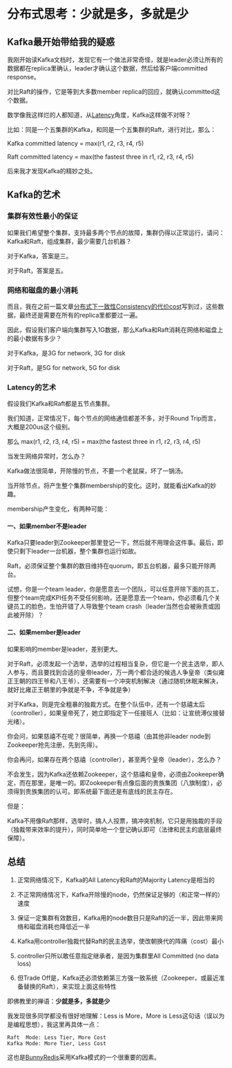 # 分布式思考：少就是多，多就是少

## Kafka最开始带给我的疑惑

我刚开始读Kafka文档时，发现它有一个做法非常奇怪，就是leader必须让所有的数据都在replica里确认，leader才确认这个数据，然后给客户端committed response。

对比Raft的操作，它是等到大多数member replica的回应，就确认committed这个数据。

数学像我这样烂的人都知道，从[Latency](https://zhuanlan.zhihu.com/p/399883427)角度，Kafka这样做不对呀？

比如：同是一个五集群的Kafka，和同是一个五集群的Raft，进行对比，那么：

Kafka committed latency = max(r1, r2, r3, r4, r5)

Raft committed latency = max(the fastest three in r1, r2, r3, r4, r5)

后来我才发现Kafka的精妙之处。

## Kafka的艺术

### 集群有效性最小的保证

如果我们希望整个集群，支持最多两个节点的故障，集群仍得以正常运行，请问：Kafka和Raft，组成集群，最少需要几台机器？

对于Kafka，答案是三。

对于Raft，答案是五。

### 网络和磁盘的最小消耗

而且，我在之前一篇文章[分布式下一致性Consistency的代价cost](https://zhuanlan.zhihu.com/p/399639015)写到过，这些数据，最终还是需要在所有的replica里都要过一遍。

因此，假设我们客户端向集群写入1G数据，那么Kafka和Raft消耗在网络和磁盘上的最小数据有多少？

对于Kafka，是3G for network, 3G for disk

对于Raft，是5G for network, 5G for disk

### Latency的艺术

假设我们Kafka和Raft都是五节点集群。

我们知道，正常情况下，每个节点的网络通信都差不多，对于Round Trip而言，大概是200us这个级别。

那么 max(r1, r2, r3, r4, r5) = max(the fastest three in r1, r2, r3, r4, r5)

当发生网络异常时，怎么办？

Kafka做法很简单，开除慢的节点，不要一个老鼠屎，坏了一锅汤。

当开除节点，将产生整个集群membership的变化。这时，就能看出Kafka的妙趣。

membership产生变化，有两种可能：

#### 一、如果member不是leader

Kafka只要leader到Zookeeper那里登记一下，然后就不用理会这件事。最后，即使只剩下leader一台机器，整个集群也运行如故。

Raft，必须保证整个集群的数目维持在quorum，即五台机器，最多只能开除两台。

试想，你是一个team leader，你是愿意去一个团队，可以任意开除下面的员工，但整个team完成KPI任务不受任何影响，还是愿意去一个team，你必须看几个关键员工的脸色，生怕开错了人导致整个team crash（leader当然也会被揪责或因此被开除）？

#### 二、如果member是leader

如果影响的member是leader，差别更大。

对于Raft，必须发起一个选举，选举的过程相当复杂，但它是一个民主选举，即人人参与，而且要找到合适的皇帝leader，万一两个都合适的候选人争皇帝（类似雍正王朝的四王爷和八王爷），还需要有一个冲突机制解决（通过随机休眠来解决，就好比雍正王朝里的争就是不争，不争就是争）

对于Kafka，则是完全粗暴的独裁方式。在整个队伍中，还有一个慈禧太后（controller），如果皇帝死了，她立即指定下一任接班人（比如：让宣统溥仪接替光绪）。

你会问，如果慈禧不在呢？很简单，再换一个慈禧（由其他非leader node到Zookeeper抢先注册，先到先得）。

你会再问，如果存在两个慈禧（controller），甚至两个皇帝（leader），怎么办？

不会发生，因为Kafka还依赖Zookeeper，这个慈禧和皇帝，必须由Zookeeper确定，而在那里，是唯一的。即Zookeeper有点像后面的贵族集团（八旗制度），必须得到贵族集团的认可。即系统最下面还是有底线的民主存在。

但是：

Kafka不用像Raft那样，选举时，搞人人投票，搞冲突机制，它只是用独裁的手段（独裁带来效率的提升），同时简单地一个登记确认即可（法律和民主的底层最终保障）。

## 总结

1. 正常网络情况下，Kafka的All Latency和Raft的Majority Latency是相当的

2. 不正常网络情况下，Kafka开除慢的node，仍然保证足够的（和正常一样的）速度

3. 保证一定集群有效数目，Kafka用的node数目只是Raft的近一半，因此带来网络和磁盘消耗也降低近一半

4. Kafka用controller独裁代替Raft的民主选举，使改朝换代的阵痛（cost）最小

5. controller只所以敢任意指定继承者，是因为集群里All Committed (no data loss)

6. 但Trade Off是，Kafka还必须依赖第三方强一致系统（Zookeeper，或最近准备替换的Raft），来实现上面这些特性

即佛教里的禅语：**少就是多，多就是少**

我发现很多同学都没有很好地理解：Less is More，More is Less这句话（误以为是编程思想），我这里再具体一点：

```
Raft  Mode: Less Tier, More Cost
Kafka Mode: More Tier, Less Cost 
```

这也是[BunnyRedis](https://zhuanlan.zhihu.com/p/392646113)采用Kafka模式的一个很重要的因素。

